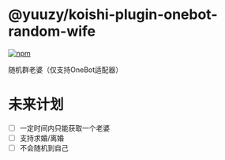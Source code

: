 # @yuuzy/koishi-plugin-onebot-random-wife

[![npm](https://img.shields.io/npm/v/@yuuzy/koishi-plugin-onebot-random-wife?style=flat-square)](https://www.npmjs.com/package/@yuuzy/koishi-plugin-onebot-random-wife)

随机群老婆（仅支持OneBot适配器）

# 未来计划
- [ ] 一定时间内只能获取一个老婆  
- [ ] 支持求婚/离婚
- [ ] 不会随机到自己